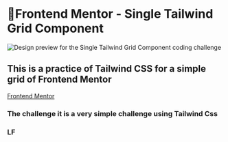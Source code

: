 # 📌Frontend Mentor - Single Tailwind Grid Component

![Design preview for the Single Tailwind Grid Component coding challenge](./src/design/desktop-preview.jpg)

## This is a practice of Tailwind CSS for a simple grid of Frontend Mentor

[Frontend Mentor](https://www.frontendmentor.io)

### The challenge it is a very simple challenge using Tailwind Css

### LF
